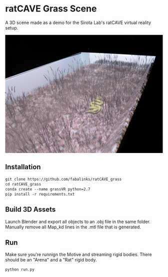 
# ratCAVE Grass Scene

A 3D scene made as a demo for the Sirota Lab's ratCAVE virtual reality setup.

![](grass_scene.JPG)

## Installation

```
git clone https://github.com/fabalinks/ratCAVE_grass
cd ratCAVE_grass
conda create --name grassVR python=2.7
pip install -r requirements.txt
```

## Build 3D Assets

Launch Blender and export all objects to an .obj file in the same folder.
Manually remove all Map_kd lines in the .mtl file that is generated.

## Run

Make sure you're runnign the Motive and streaming rigid bodies.  There should be an "Arena" and a "Rat" rigid body.

```
python run.py
```

